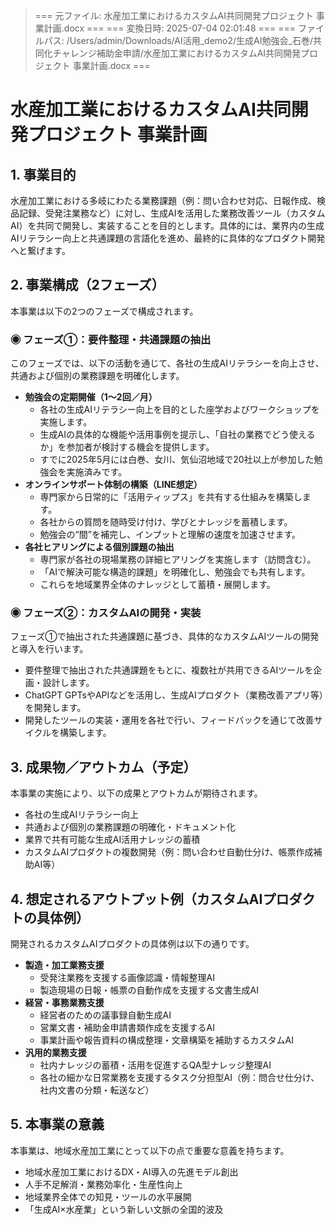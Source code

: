 > === 元ファイル: 水産加工業におけるカスタムAI共同開発プロジェクト 事業計画.docx ===
> === 変換日時: 2025-07-04 02:01:48 ===
> === ファイルパス: /Users/admin/Downloads/AI活用_demo2/生成AI勉強会_石巻/共同化チャレンジ補助金申請/水産加工業におけるカスタムAI共同開発プロジェクト 事業計画.docx ===

# 水産加工業におけるカスタムAI共同開発プロジェクト 事業計画

## 1. 事業目的
水産加工業における多岐にわたる業務課題（例：問い合わせ対応、日報作成、検品記録、受発注業務など）に対し、生成AIを活用した業務改善ツール（カスタムAI）を共同で開発し、実装することを目的とします。具体的には、業界内の生成AIリテラシー向上と共通課題の言語化を進め、最終的に具体的なプロダクト開発へと繋げます。

## 2. 事業構成（2フェーズ）
本事業は以下の2つのフェーズで構成されます。

### ◉ フェーズ①：要件整理・共通課題の抽出
このフェーズでは、以下の活動を通じて、各社の生成AIリテラシーを向上させ、共通および個別の業務課題を明確化します。
- **勉強会の定期開催（1～2回／月）**
    - 各社の生成AIリテラシー向上を目的とした座学およびワークショップを実施します。
    - 生成AIの具体的な機能や活用事例を提示し、「自社の業務でどう使えるか」を参加者が検討する機会を提供します。
    - すでに2025年5月には白巻、女川、気仙沼地域で20社以上が参加した勉強会を実施済みです。
- **オンラインサポート体制の構築（LINE想定）**
    - 専門家から日常的に「活用ティップス」を共有する仕組みを構築します。
    - 各社からの質問を随時受け付け、学びとナレッジを蓄積します。
    - 勉強会の“間”を補完し、インプットと理解の速度を加速させます。
- **各社ヒアリングによる個別課題の抽出**
    - 専門家が各社の現場業務の詳細ヒアリングを実施します（訪問含む）。
    - 「AIで解決可能な構造的課題」を明確化し、勉強会でも共有します。
    - これらを地域業界全体のナレッジとして蓄積・展開します。

### ◉ フェーズ②：カスタムAIの開発・実装
フェーズ①で抽出された共通課題に基づき、具体的なカスタムAIツールの開発と導入を行います。
- 要件整理で抽出された共通課題をもとに、複数社が共用できるAIツールを企画・設計します。
- ChatGPT GPTsやAPIなどを活用し、生成AIプロダクト（業務改善アプリ等）を開発します。
- 開発したツールの実装・運用を各社で行い、フィードバックを通じて改善サイクルを構築します。

## 3. 成果物／アウトカム（予定）
本事業の実施により、以下の成果とアウトカムが期待されます。
- 各社の生成AIリテラシー向上
- 共通および個別の業務課題の明確化・ドキュメント化
- 業界で共有可能な生成AI活用ナレッジの蓄積
- カスタムAIプロダクトの複数開発（例：問い合わせ自動仕分け、帳票作成補助AI等）

## 4. 想定されるアウトプット例（カスタムAIプロダクトの具体例）
開発されるカスタムAIプロダクトの具体例は以下の通りです。
- **製造・加工業務支援**
    - 受発注業務を支援する画像認識・情報整理AI
    - 製造現場の日報・帳票の自動作成を支援する文書生成AI
- **経営・事務業務支援**
    - 経営者のための議事録自動生成AI
    - 営業文書・補助金申請書類作成を支援するAI
    - 事業計画や報告資料の構成整理・文章構築を補助するカスタムAI
- **汎用的業務支援**
    - 社内ナレッジの蓄積・活用を促進するQA型ナレッジ整理AI
    - 各社の細かな日常業務を支援するタスク分担型AI（例：問合せ仕分け、社内文書の分類・転送など）

## 5. 本事業の意義
本事業は、地域水産加工業にとって以下の点で重要な意義を持ちます。
- 地域水産加工業におけるDX・AI導入の先進モデル創出
- 人手不足解消・業務効率化・生産性向上
- 地域業界全体での知見・ツールの水平展開
- 「生成AI×水産業」という新しい文脈の全国的波及
